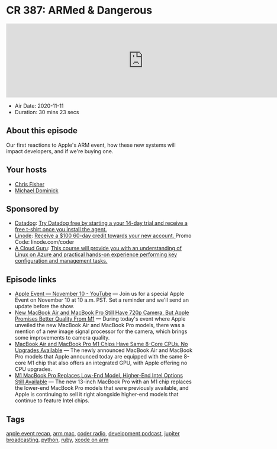 # CR 387: ARMed & Dangerous

<iframe src="https://player.fireside.fm/v2/MLf2ZzhC+PnqHZxfG?theme=dark" width="740" height="200" frameborder="0" scrolling="no"></iframe>

* Air Date: 2020-11-11
* Duration: 30 mins 23 secs

## About this episode

Our first reactions to Apple's ARM event, how these new systems will impact developers, and if we're buying one.

## Your hosts
* [Chris Fisher](https://coder.show/hosts/chrislas)
* [Michael Dominick](https://coder.show/hosts/michael)

## Sponsored by

  * [Datadog](http://datadog.com/coderradio): [Try Datadog free by starting a your 14-day trial and receive a free t-shirt once you install the agent.](http://datadog.com/coderradio)
  * [Linode](https://linode.com/coder): [Receive a $100 60-day credit towards your new account. ](https://linode.com/coder) Promo Code: linode.com/coder
  * [A Cloud Guru](https://acloud.guru/learn/running-linux-servers-on-azure/?utm_source=jupiter&utm_medium=cpc): [This course will provide you with an understanding of Linux on Azure and practical hands-on experience performing key configuration and management tasks.](https://acloud.guru/learn/running-linux-servers-on-azure/?utm_source=jupiter&utm_medium=cpc)



## Episode links

  * [Apple Event — November 10 - YouTube](https://www.youtube.com/watch?v=5AwdkGKmZ0I "Apple Event — November 10 - YouTube") — Join us for a special Apple Event on November 10 at 10 a.m. PST. Set a reminder and we'll send an update before the show.
  * [New MacBook Air and MacBook Pro Still Have 720p Camera, But Apple Promises Better Quality From M1](https://www.macrumors.com/2020/11/10/macbook-pro-m1-720p-camera/ "New MacBook Air and MacBook Pro Still Have 720p Camera, But Apple Promises Better Quality From M1") — During today's event where Apple unveiled the new MacBook Air and MacBook Pro models, there was a mention of a new image signal processor for the camera, which brings some improvements to camera quality.
  * [MacBook Air and MacBook Pro M1 Chips Have Same 8-Core CPUs, No Upgrades Available](https://www.macrumors.com/2020/11/10/macbook-air-pro-same-m1-chip/ "MacBook Air and MacBook Pro M1 Chips Have Same 8-Core CPUs, No Upgrades Available") — The newly announced MacBook Air and MacBook Pro models that Apple announced today are equipped with the same 8-core M1 chip that also offers an integrated GPU, with Apple offering no CPU upgrades.
  * [M1 MacBook Pro Replaces Low-End Model, Higher-End Intel Options Still Available](https://www.macrumors.com/2020/11/10/macbook-pro-m1-intel-models-still-available/ "M1 MacBook Pro Replaces Low-End Model, Higher-End Intel Options Still Available") — The new 13-inch MacBook Pro with an M1 chip replaces the lower-end ‌MacBook Pro‌ models that were previously available, and Apple is continuing to sell it right alongside higher-end models that continue to feature Intel chips.



## Tags

[apple event recap](https://coder.show/tags/apple%20event%20recap), [arm mac](https://coder.show/tags/arm%20mac), [coder radio](https://coder.show/tags/coder%20radio), [development podcast](https://coder.show/tags/development%20podcast), [jupiter broadcasting](https://coder.show/tags/jupiter%20broadcasting), [python](https://coder.show/tags/python), [ruby](https://coder.show/tags/ruby), [xcode on arm](https://coder.show/tags/xcode%20on%20arm)